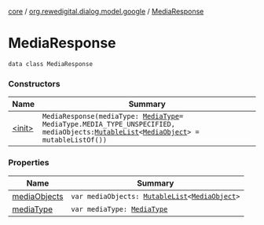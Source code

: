 [core](../../index.md) / [org.rewedigital.dialog.model.google](../index.md) / [MediaResponse](./index.md)

# MediaResponse

`data class MediaResponse`

### Constructors

| Name | Summary |
|---|---|
| [&lt;init&gt;](-init-.md) | `MediaResponse(mediaType: `[`MediaType`](../-media-type/index.md)` = MediaType.MEDIA_TYPE_UNSPECIFIED, mediaObjects: `[`MutableList`](https://kotlinlang.org/api/latest/jvm/stdlib/kotlin.collections/-mutable-list/index.html)`<`[`MediaObject`](../-media-object/index.md)`> = mutableListOf())` |

### Properties

| Name | Summary |
|---|---|
| [mediaObjects](media-objects.md) | `var mediaObjects: `[`MutableList`](https://kotlinlang.org/api/latest/jvm/stdlib/kotlin.collections/-mutable-list/index.html)`<`[`MediaObject`](../-media-object/index.md)`>` |
| [mediaType](media-type.md) | `var mediaType: `[`MediaType`](../-media-type/index.md) |
